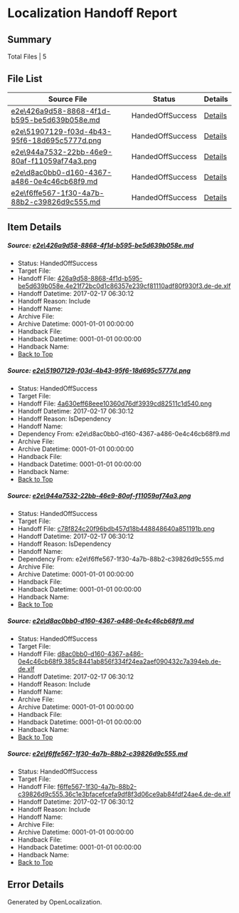 # <a name='report-top'></a> Localization Handoff Report

## Summary
 Total Files | 5

## File List
 Source File | Status | Details 
 ----------- | ------ | ------- 
 [e2e\426a9d58-8868-4f1d-b595-be5d639b058e.md](https://github.com/OpenLocalizationTestOrg/ol-test0/blob/f1f793d8831ac643c6ff9c76d951dadfa9e46cd1/e2e/426a9d58-8868-4f1d-b595-be5d639b058e.md) | HandedOffSuccess | [Details](#384b6bce8fcbfe867804515399124e471a02f2141)
 [e2e\51907129-f03d-4b43-95f6-18d695c5777d.png](https://github.com/OpenLocalizationTestOrg/ol-test0/blob/f1f793d8831ac643c6ff9c76d951dadfa9e46cd1/e2e/51907129-f03d-4b43-95f6-18d695c5777d.png) | HandedOffSuccess | [Details](#4a630eff68eee10360d76df3939cd82511c1d5402)
 [e2e\944a7532-22bb-46e9-80af-f11059af74a3.png](https://github.com/OpenLocalizationTestOrg/ol-test0/blob/f1f793d8831ac643c6ff9c76d951dadfa9e46cd1/e2e/944a7532-22bb-46e9-80af-f11059af74a3.png) | HandedOffSuccess | [Details](#c78f824c20f96bdb457d18b448848640a851191b3)
 [e2e\d8ac0bb0-d160-4367-a486-0e4c46cb68f9.md](https://github.com/OpenLocalizationTestOrg/ol-test0/blob/f1f793d8831ac643c6ff9c76d951dadfa9e46cd1/e2e/d8ac0bb0-d160-4367-a486-0e4c46cb68f9.md) | HandedOffSuccess | [Details](#19bb5525a815dd459f0527ebc841bf965e6938794)
 [e2e\f6ffe567-1f30-4a7b-88b2-c39826d9c555.md](https://github.com/OpenLocalizationTestOrg/ol-test0/blob/f1f793d8831ac643c6ff9c76d951dadfa9e46cd1/e2e/f6ffe567-1f30-4a7b-88b2-c39826d9c555.md) | HandedOffSuccess | [Details](#829b0c8c017fe239e8ae8d42ec0e626c7351fa7b5)

## Item Details
##### <a name='384b6bce8fcbfe867804515399124e471a02f2141'></a> Source: [e2e\426a9d58-8868-4f1d-b595-be5d639b058e.md](https://github.com/OpenLocalizationTestOrg/ol-test0/blob/f1f793d8831ac643c6ff9c76d951dadfa9e46cd1/e2e/426a9d58-8868-4f1d-b595-be5d639b058e.md)
* Status: HandedOffSuccess
* Target File: 
* Handoff File: [426a9d58-8868-4f1d-b595-be5d639b058e.4e21f72bc0d1c86357e239cf81110adf80f930f3.de-de.xlf](https://github.com/OpenLocalizationTestOrg/ol-test0-handoff/blob/82dc8fe4161392915658cd184948bdf1a3fb90e6/ol-handoff/OpenLocalizationTestOrg/ol-test0-dede/xinjiang/ht/426a9d58-8868-4f1d-b595-be5d639b058e.4e21f72bc0d1c86357e239cf81110adf80f930f3.de-de.xlf)
* Handoff Datetime: 2017-02-17 06:30:12
* Handoff Reason: Include
* Handoff Name: 
* Archive File: 
* Archive Datetime: 0001-01-01 00:00:00
* Handback File: 
* Handback Datetime: 0001-01-01 00:00:00
* Handback Name: 
* [Back to Top](#report-top)

##### <a name='4a630eff68eee10360d76df3939cd82511c1d5402'></a> Source: [e2e\51907129-f03d-4b43-95f6-18d695c5777d.png](https://github.com/OpenLocalizationTestOrg/ol-test0/blob/f1f793d8831ac643c6ff9c76d951dadfa9e46cd1/e2e/51907129-f03d-4b43-95f6-18d695c5777d.png)
* Status: HandedOffSuccess
* Target File: 
* Handoff File: [4a630eff68eee10360d76df3939cd82511c1d540.png](https://github.com/OpenLocalizationTestOrg/ol-test0-handoff/blob/82dc8fe4161392915658cd184948bdf1a3fb90e6/ol-handoff/OpenLocalizationTestOrg/ol-test0-dede/xinjiang/ht/4a630eff68eee10360d76df3939cd82511c1d540.png)
* Handoff Datetime: 2017-02-17 06:30:12
* Handoff Reason: IsDependency
* Handoff Name: 
* Dependency From: e2e\d8ac0bb0-d160-4367-a486-0e4c46cb68f9.md
* Archive File: 
* Archive Datetime: 0001-01-01 00:00:00
* Handback File: 
* Handback Datetime: 0001-01-01 00:00:00
* Handback Name: 
* [Back to Top](#report-top)

##### <a name='c78f824c20f96bdb457d18b448848640a851191b3'></a> Source: [e2e\944a7532-22bb-46e9-80af-f11059af74a3.png](https://github.com/OpenLocalizationTestOrg/ol-test0/blob/f1f793d8831ac643c6ff9c76d951dadfa9e46cd1/e2e/944a7532-22bb-46e9-80af-f11059af74a3.png)
* Status: HandedOffSuccess
* Target File: 
* Handoff File: [c78f824c20f96bdb457d18b448848640a851191b.png](https://github.com/OpenLocalizationTestOrg/ol-test0-handoff/blob/82dc8fe4161392915658cd184948bdf1a3fb90e6/ol-handoff/OpenLocalizationTestOrg/ol-test0-dede/xinjiang/ht/c78f824c20f96bdb457d18b448848640a851191b.png)
* Handoff Datetime: 2017-02-17 06:30:12
* Handoff Reason: IsDependency
* Handoff Name: 
* Dependency From: e2e\f6ffe567-1f30-4a7b-88b2-c39826d9c555.md
* Archive File: 
* Archive Datetime: 0001-01-01 00:00:00
* Handback File: 
* Handback Datetime: 0001-01-01 00:00:00
* Handback Name: 
* [Back to Top](#report-top)

##### <a name='19bb5525a815dd459f0527ebc841bf965e6938794'></a> Source: [e2e\d8ac0bb0-d160-4367-a486-0e4c46cb68f9.md](https://github.com/OpenLocalizationTestOrg/ol-test0/blob/f1f793d8831ac643c6ff9c76d951dadfa9e46cd1/e2e/d8ac0bb0-d160-4367-a486-0e4c46cb68f9.md)
* Status: HandedOffSuccess
* Target File: 
* Handoff File: [d8ac0bb0-d160-4367-a486-0e4c46cb68f9.385c8441ab856f334f24ea2aef090432c7a394eb.de-de.xlf](https://github.com/OpenLocalizationTestOrg/ol-test0-handoff/blob/82dc8fe4161392915658cd184948bdf1a3fb90e6/ol-handoff/OpenLocalizationTestOrg/ol-test0-dede/xinjiang/ht/d8ac0bb0-d160-4367-a486-0e4c46cb68f9.385c8441ab856f334f24ea2aef090432c7a394eb.de-de.xlf)
* Handoff Datetime: 2017-02-17 06:30:12
* Handoff Reason: Include
* Handoff Name: 
* Archive File: 
* Archive Datetime: 0001-01-01 00:00:00
* Handback File: 
* Handback Datetime: 0001-01-01 00:00:00
* Handback Name: 
* [Back to Top](#report-top)

##### <a name='829b0c8c017fe239e8ae8d42ec0e626c7351fa7b5'></a> Source: [e2e\f6ffe567-1f30-4a7b-88b2-c39826d9c555.md](https://github.com/OpenLocalizationTestOrg/ol-test0/blob/f1f793d8831ac643c6ff9c76d951dadfa9e46cd1/e2e/f6ffe567-1f30-4a7b-88b2-c39826d9c555.md)
* Status: HandedOffSuccess
* Target File: 
* Handoff File: [f6ffe567-1f30-4a7b-88b2-c39826d9c555.36c1e3bfacefcefa9df8f3d06ce9ab84fdf24ae4.de-de.xlf](https://github.com/OpenLocalizationTestOrg/ol-test0-handoff/blob/82dc8fe4161392915658cd184948bdf1a3fb90e6/ol-handoff/OpenLocalizationTestOrg/ol-test0-dede/xinjiang/ht/f6ffe567-1f30-4a7b-88b2-c39826d9c555.36c1e3bfacefcefa9df8f3d06ce9ab84fdf24ae4.de-de.xlf)
* Handoff Datetime: 2017-02-17 06:30:12
* Handoff Reason: Include
* Handoff Name: 
* Archive File: 
* Archive Datetime: 0001-01-01 00:00:00
* Handback File: 
* Handback Datetime: 0001-01-01 00:00:00
* Handback Name: 
* [Back to Top](#report-top)


## Error Details

Generated by OpenLocalization.
